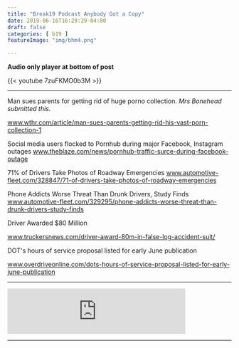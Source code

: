 ```yaml
---
title: "Break19 Podcast Anybody Got a Copy"
date: 2019-06-16T16:29:29-04:00
draft: false
categories: [ b19 ]
featureImage: "img/bhm4.png"

---
```

**Audio only player at bottom of post**

{{< youtube 7zuFKMO0b3M >}}

---
Man sues parents for getting rid of huge porno collection. *Mrs Bonehead submitted this.*

www.wthr.com/article/man-sues-parents-getting-rid-his-vast-porn-collection-1 


Social media users flocked to Pornhub during major Facebook, Instagram outages www.theblaze.com/news/pornhub-traffic-surce-during-facebook-outage 


71% of Drivers Take Photos of Roadway Emergencies www.automotive-fleet.com/328847/71-of-drivers-take-photos-of-roadway-emergencies 


Phone Addicts Worse Threat Than Drunk Drivers, Study Finds www.automotive-fleet.com/329295/phone-addicts-worse-threat-than-drunk-drivers-study-finds 


Driver Awarded $80 Million

www.truckersnews.com/driver-award-80m-in-false-log-accident-suit/ 


DOT's hours of service proposal listed for early June publication

www.overdriveonline.com/dots-hours-of-service-proposal-listed-for-early-june-publication 

---

<iframe src="https://anchor.fm/break19podcast/embed/episodes/Radio-Check--Anybody-got-a-copy-e4185t" height="102px" width="400px" frameborder="0" scrolling="no"></iframe>

---
